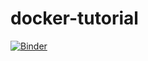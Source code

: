 # docker-tutorial

[![Binder](http://mybinder.org/badge.svg)](http://beta.mybinder.org/v2/gh/ds421/docker-tutorial/master)
